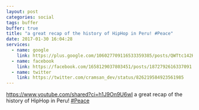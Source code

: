 ```yaml
---
layout: post
categories: social
tags: buffer
buffer: true
title: "a great recap of the history of HipHop in Peru! #Peace"
date: 2017-01-30 16:04:28
services: 
  - name: google
    link: https://plus.google.com/106027709116533359385/posts/QWTtc142HmX
  - name: facebook
    link: https://facebook.com/1658129037803451/posts/1872792616337091
  - name: twitter
    link: https://twitter.com/cramsan_dev/status/826219584923561985
---
```

<a class="url" href="https://www.youtube.com/shared?ci=h1J9On9U6wI" rel="external nofollow" target="_blank">https://www.youtube.com/shared?ci=h1J9On9U6wI</a> a great recap of the history of HipHop in Peru! <a href="https://twitter.com/#!/search?q=%23Peace" title="#Peace" class="hashtag" rel="external nofollow" target="_blank">#Peace</a>

